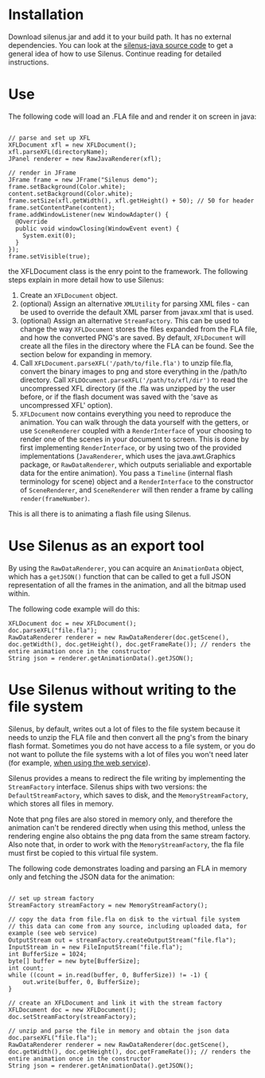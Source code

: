 # Installation #

Download silenus.jar and add it to your build path. It has no external dependencies. You can look at the [silenus-java source code](http://code.google.com/p/silenus/source/browse/#svn%2Ftrunk%2Fsilenus-java) to get a general idea of how to use Silenus. Continue reading for detailed instructions.


# Use #

The following code will load an .FLA file and and render it on screen in java:

```

// parse and set up XFL
XFLDocument xfl = new XFLDocument();
xfl.parseXFL(directoryName);
JPanel renderer = new RawJavaRenderer(xfl);

// render in JFrame
JFrame frame = new JFrame("Silenus demo");
frame.setBackground(Color.white);
content.setBackground(Color.white);
frame.setSize(xfl.getWidth(), xfl.getHeight() + 50); // 50 for header
frame.setContentPane(content);
frame.addWindowListener(new WindowAdapter() {
  @Override
  public void windowClosing(WindowEvent event) {
    System.exit(0);
  }
});
frame.setVisible(true);
```

the XFLDocument class is the enry point to the framework. The following steps explain in more detail how to use Silenus:

  1. Create an `XFLDocument` object.
  1. (optional) Assign an alternative `XMLUtility` for parsing XML files - can be used to override the default XML parser from javax.xml that is used.
  1. (optional) Assign an alternative `StreamFactory`. This can be used to change the way `XFLDocument` stores the files expanded from the FLA file, and how the converted PNG's are saved. By default, `XFLDocument` will create all the files in the directory where the FLA can be found. See the section below for expanding in memory.
  1. Call `XFLDocument.parseXFL('/path/to/file.fla')` to unzip file.fla, convert the binary images to png and store everything in the /path/to directory. Call `XFLDOcument.parseXFL('/path/to/xfl/dir')` to read the uncompressed XFL directory (if the .fla was unzipped by the user before, or if the flash document was saved with the 'save as uncompressed XFL' option).
  1. `XFLDocument` now contains everything you need to reproduce the animation. You can walk through the data yourself with the getters, or use `SceneRenderer` coupled with a `RenderInterface` of your choosing to render one of the scenes in your document to screen. This is done by first implementing `RenderInterface`, or by using two of the provided implementations (`JavaRenderer`, which uses the java.awt.Graphics package, or `RawDataRenderer`, which outputs serialiable and exportable data for the entire animation). You pass a `Timeline` (internal flash terminology for scene) object and a `RenderInterface` to the constructor of `SceneRenderer`, and `SceneRenderer` will then render a frame by calling `render(frameNumber)`.


This is all there is to animating a flash file using Silenus.

# Use Silenus as an export tool #

By using the `RawDataRenderer`, you can acquire an `AnimationData` object, which has a `getJSON()` function that can be called to get a full JSON representation of all the frames in the animation, and all the bitmap used within.

The following code example will do this:

```
XFLDocument doc = new XFLDocument();
doc.parseXFL("file.fla");
RawDataRenderer renderer = new RawDataRenderer(doc.getScene(), doc.getWidth(), doc.getHeight(), doc.getFrameRate()); // renders the entire animation once in the constructor
String json = renderer.getAnimationData().getJSON();
```


# Use Silenus without writing to the file system #

Silenus, by default, writes out a lot of files to the file system because it needs to unzip the FLA file and then convert all the png's from the binary flash format. Sometimes you do not have access to a file system, or you do not want to pollute the file systems with a lot of files you won't need later (for example, [when using the web service](GettingStartedExport.md)).

Silenus provides a means to redirect the file writing by implementing the `StreamFactory` interface. Silenus ships with two versions: the `DefaultStreamFactory`, which saves to disk, and the `MemoryStreamFactory`, which stores all files in memory.

Note that png files are also stored in memory only, and therefore the animation can't be rendered directly when using this method, unless the rendering engine also obtains the png data from the same stream factory. Also note that, in order to work with the `MemoryStreamFactory`, the fla file must first be copied to this virtual file system.

The following code demonstrates loading and parsing an FLA in memory only and fetching the JSON data for the animation:

```

// set up stream factory
StreamFactory streamFactory = new MemoryStreamFactory();

// copy the data from file.fla on disk to the virtual file system
// this data can come from any source, including uploaded data, for example (see web service)
OutputStream out = streamFactory.createOutputStream("file.fla");
InputStream in = new FileInputStream("file.fla");
int BufferSize = 1024;
byte[] buffer = new byte[BufferSize];
int count;
while ((count = in.read(buffer, 0, BufferSize)) != -1) {
    out.write(buffer, 0, BufferSize);
}

// create an XFLDocument and link it with the stream factory
XFLDocument doc = new XFLDocument();
doc.setStreamFactory(streamFactory);

// unzip and parse the file in memory and obtain the json data
doc.parseXFL("file.fla");
RawDataRenderer renderer = new RawDataRenderer(doc.getScene(), doc.getWidth(), doc.getHeight(), doc.getFrameRate()); // renders the entire animation once in the constructor
String json = renderer.getAnimationData().getJSON();
```